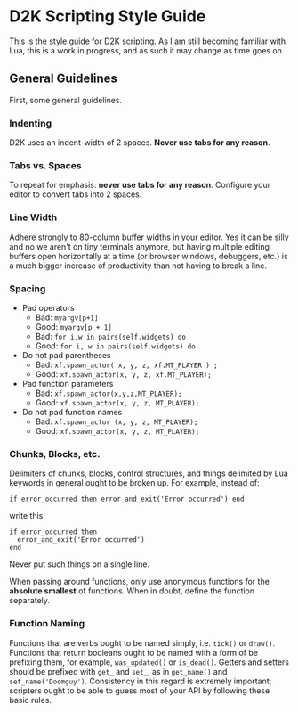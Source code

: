 # D2K Scripting Style Guide

This is the style guide for D2K scripting.  As I am still becoming familiar
with Lua, this is a work in progress, and as such it may change as time goes
on.

## General Guidelines

First, some general guidelines.

### Indenting

D2K uses an indent-width of 2 spaces.  **Never use tabs for any reason**.

### Tabs vs. Spaces

To repeat for emphasis: **never use tabs for any reason**.  Configure your
editor to convert tabs into 2 spaces.

### Line Width

Adhere strongly to 80-column buffer widths in your editor.  Yes it can be silly
and no we aren't on tiny terminals anymore, but having multiple editing buffers
open horizontally at a time (or browser windows, debuggers, etc.) is a much
bigger increase of productivity than not having to break a line.

### Spacing

  * Pad operators
    * Bad: `myargv[p+1]`
    * Good: `myargv[p + 1]`
    * Bad: `for i,w in pairs(self.widgets) do`
    * Good: `for i, w in pairs(self.widgets) do`
  * Do not pad parentheses
    * Bad: `xf.spawn_actor( x, y, z, xf.MT_PLAYER ) ;`
    * Good: `xf.spawn_actor(x, y, z, xf.MT_PLAYER);`
  * Pad function parameters
    * Bad: `xf.spawn_actor(x,y,z,MT_PLAYER);`
    * Good: `xf.spawn_actor(x, y, z, MT_PLAYER);`
  * Do not pad function names
    * Bad: `xf.spawn_actor (x, y, z, MT_PLAYER);`
    * Good: `xf.spawn_actor(x, y, z, MT_PLAYER);`

### Chunks, Blocks, etc.

Delimiters of chunks, blocks, control structures, and things delimited by Lua
keywords in general ought to be broken up.  For example, instead of:

    if error_occurred then error_and_exit('Error occurred') end

write this:

    if error_occurred then
      error_and_exit('Error occurred')
    end

Never put such things on a single line.

When passing around functions, only use anonymous functions for the **absolute
smallest** of functions.  When in doubt, define the function separately.

### Function Naming

Functions that are verbs ought to be named simply, i.e. `tick()` or `draw()`.
Functions that return booleans ought to be named with a form of be prefixing
them, for example, `was_updated()` or `is_dead()`.  Getters and setters should
be prefixed with `get_` and `set_`, as in `get_name()` and
`set_name('Doomguy')`.  Consistency in this regard is extremely important;
scripters ought to be able to guess most of your API by following these basic
rules.

